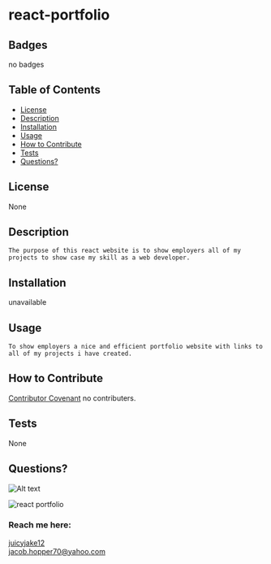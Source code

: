 # react-portfolio
## Badges
 no badges
 
  ## Table of Contents

  * [License](#license)
  * [Description](#description)
  * [Installation](#installation)
  * [Usage](#usage)
  * [How to Contribute](#how-to-contribute)
  * [Tests](#tests)
  * [Questions?](#questions)
  
  ## License
None
  
  ## Description
    The purpose of this react website is to show employers all of my projects to show case my skill as a web developer.
 
  ## Installation
  unavailable
  
  ## Usage
    To show employers a nice and efficient portfolio website with links to all of my projects i have created.
  
  ## How to Contribute
  [Contributor Covenant](https://www.contributor-covenant.org/) 
  no contributers.
 
  ## Tests
  None
  
  ## Questions?

  ![Alt text](../Pictures/react%20portfolio%202.png)
 
  ![react portfolio](https://user-images.githubusercontent.com/108505695/211235996-6ad5fda4-1ace-4896-92ba-8934bde8a0f0.png)

  ### Reach me here: 
  [juicyjake12](https://github.com/juicyjake12)  
  jacob.hopper70@yahoo.com
